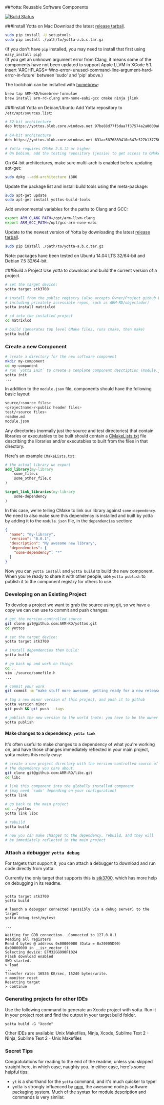 ##Yotta: Reusable Software Components

[![Build Status](https://magnum.travis-ci.com/ARM-RD/yotta.svg?token=XG7YezaYG4fZCZqqBSsP&branch=master)](https://magnum.travis-ci.com/ARM-RD/yotta)

###Install Yotta on Mac
Download the latest [release tarball](https://github.com/ARM-RD/yotta/releases).
``` bash
sudo pip install -U setuptools
sudo pip install ./path/to/yotta-a.b.c.tar.gz
```
(If you don't have `pip` installed, you may need to install that first using `easy_install pip`)  
(If you get an unknown argument error from Clang, it means some of the components have not been updated to support Apple LLVM in XCode 5.1. Insert 'ARCHFLAGS=-Wno-error=unused-command-line-argument-hard-error-in-future' between 'sudo' and 'pip' above.) 

The toolchain can be installed with [homebrew](https://github.com/ARM-RD/homebrew-formulae):
```bash
brew tap ARM-RD/homebrew-formulae
brew install arm-rd-clang arm-none-eabi-gcc cmake ninja jlink
```

###Install Yotta on Debian/Ubuntu
Add Yotta repository to `/etc/apt/sources.list`:
```bash
# 32-bit architecture
deb https://yottos.blob.core.windows.net 97be88d77f5daa7f37574a2a0600a87d/
 
# 64-bit architecture
deb https://yottos.blob.core.windows.net 631ac5876889410e847e527b137756dc/

# Yotta requires CMake 2.8.12 or higher
# On Debian, add the testing repository (jessie) to get access to CMake 2.8.12
```

On 64-bit architectures, make sure multi-arch is enabled before updating apt-get:
```bash
sudo dpkg --add-architecture i386
```

Update the package list and install build tools using the meta-package:
```bash
sudo apt-get update
sudo apt-get install yottos-build-tools
```

Add environmental variables for the paths to Clang and GCC:
```bash
export ARM_CLANG_PATH=/opt/arm-llvm-clang
export ARM_GCC_PATH=/opt/gcc-arm-none-eabi
``` 

Update to the newest version of Yotta by downloading the latest [release tarball](https://github.com/ARM-RD/yotta/releases).
``` bash
sudo pip install ./path/to/yotta-a.b.c.tar.gz
```

Note: packages have been tested on Ubuntu 14.04 LTS 32/64-bit and Debian 7.5 32/64-bit.


###Build a Project
Use yotta to download and build the current version of a project.
```bash
# set the target device:
yotta target stk3700

# install from the public registry (also accepts Owner/Project github URLs,
# including privately accessible repos, such as ARM-RD/objectador)
yotta install matrixlcd

# cd into the installed project
cd matrixlcd

# build (generates top level CMake files, runs cmake, then make)
yotta build
```

### Create a new Component
```bash
# create a directory for the new software component
mkdir my-component
cd my-component
# run `yotta init` to create a template component desctiption (module.json file):
yotta init
...
```
In addition to the `module.json` file, components should have the following basic layout:
```bash
source/<source files>
<projectname>/<public header files>
test/<source files>
readme.md
module.json
```
Any directories (normally just the source and test directories) that contain libraries or executables to be built should contain a [CMakeLists.txt](http://www.cmake.org/cmake/help/v2.8.8/cmake.html#section_Description) file describing the libraries and/or executables to built from the files in that directory.

Here's an example `CMakeLists.txt`:
```CMake
# the actual library we export
add_library(my-library
    some_file.c
    some_other_file.c
)

target_link_libraries(my-library
    some-dependency
)
```
In this case, we're telling CMake to link our library against `some-dependency`. We need to also make sure this dependency is installed and built by yotta by adding it to the `module.json` file, in the `dependencies` section:
```json
{
  "name": "my-library",
  "version": "0.0.1",
  "description": "My awesome new library",
  "dependencies": {
    "some-dependency": "*"
  }
}
```
Now you can `yotta install` and `yotta build` to build the new component. When you're ready to share it with other people, use `yotta publish` to publish it to the component registry for others to use.

### Developing on an Existing Project
To develop a project we want to grab the source using git, so we have a copy we can can use to commit and push changes:
```bash
# get the version-controlled source
git clone git@github.com:ARM-RD/yottos.git
cd yottos

# set the target device:
yotta target stk3700

# install dependencies then build:
yotta build

# go back up and work on things
cd ..
vim ./source/somefile.h
...

# commit your work
git commit -m "make stuff more awesome, getting ready for a new release"

# tag a new minor version of this project, and push it to github
yotta version minor
git push && git push --tags

# publish the new version to the world (note: you have to be the owner of the project inorder to publish)
yotta publish
```

#### Make changes to a dependency: `yotta link`
It's often useful to make changes to a dependency of what you're working on, and have those changes immediately reflected in your main project, yotta makes this really easy:

```bash
# create a new project directory with the version-controlled source of
# the dependency you care about:
git clone git@github.com:ARM-RD/libc.git
cd libc

# link this component into the globally installed component
# (may need `sudo' depending on your configuration)
yotta link

# go back to the main project
cd ../yottos
yotta link libc

# rebuild
yotta build

# now you can make changes to the dependency, rebuild, and they will
# be immediately reflected in the main project
```

### Attach a debugger `yotta debug`
For targets that support it, you can attach a debugger to download and run code directly from yotta:

Currently the only target that supports this is [stk3700](https://github.com/ARM-RD/target-stk3700), which has more help on debugging in its readme.

```

yotta target stk3700
yotta build

# launch a debugger connected (possibly via a debug server) to the target
yotta debug test/mytest

...

Waiting for GDB connection...Connected to 127.0.0.1
Reading all registers
Read 4 bytes @ address 0x00000000 (Data = 0x20005D00)
0x00000000 in __isr_vector ()
Selecting device: EFM32GG990F1024
Flash download enabled
SWO started.
> load
...
Transfer rate: 16536 KB/sec, 15240 bytes/write.
> monitor reset
Resetting target
> continue
```
### Generating projects for other IDEs
Use the following command to generate an Xcode project with yotta. Run it in your project root and find the output in your target build folder.

```
yotta build -G "Xcode"
```

Other IDEs are available: Unix Makefiles, Ninja, Xcode, Sublime Text 2 - Ninja, Sublime Text 2 - Unix Makefiles

### Secret Tips
Congratulations for reading to the end of the readme, unless you skipped straight here, in which case, naughty you. In either case, here's some helpful tips:

 * `yt` is a shorthand for the `yotta` command, and it's much quicker to type!
 * yotta is strongly influenced by [npm](http://npmjs.org), the awesome node.js software packaging system. Much of the syntax for module description and commands is very similar.


